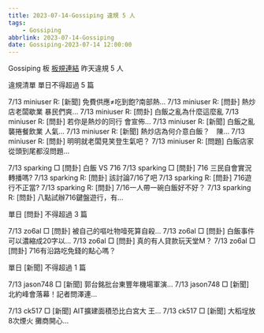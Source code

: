 ```yaml
---
title: 2023-07-14-Gossiping 違規 5 人
tags:
    - Gossiping
abbrlink: 2023-07-14-Gossiping
date: Gossiping-2023-07-14 12:00:00
---
```

Gossiping 板 [板規連結](https://www.ptt.cc/bbs/Gossiping/M.1637425085.A.07D.html)
昨天違規 5 人
<!-- more -->

違規清單
單日不得超過 5 篇

7/13 miniuser R: [新聞] 免費供應≠吃到飽?南部熱…
7/13 miniuser R: [問卦] 熱炒店老闆歇業 暴民們爽…
7/13 miniuser R: [問卦] 白飯之亂為什麼這麼亂
7/13 miniuser R: [問卦] 若你是熱炒的同行 會宣佈…
7/13 miniuser R: [新聞] 白飯之亂襲捲餐飲業 人氣…
7/13 miniuser R: [新聞] 熱炒店為何介意白飯？　陳…
7/13 miniuser R: [問卦] 明明就老闆見笑登生氣吧？
7/13 miniuser R: [問題] 白飯店家從頭到尾都沒問題…

7/13 sparking □ [問卦] 白飯 VS 716
7/13 sparking □ [問卦] 716 三民自會實況轉播嗎?
7/13 sparking R: [問卦] 該討論7/16了吧
7/13 sparking R: [問卦] 716遊行不正當?
7/13 sparking R: [問卦] 7/16一人帶一碗白飯好不好？
7/13 sparking R: [問卦] 八點試辦716鍵盤遊行，有…

單日 [問卦] 不得超過 3 篇

7/13 zo6al □ [問卦] 被自己的嘔吐物噎死算自殺…
7/13 zo6al □ [問卦] 白飯事件可以濃縮成20字以…
7/13 zo6al □ [問卦] 真的有人貸款玩天堂M？
7/13 zo6al □ [問卦] 716有沿路吃免錢的點心嗎？

單日 [新聞] 不得超過 1 篇

7/13 jason748 □ [新聞] 郭台銘批台東豐年機場軍演…
7/13 jason748 □ [新聞] 北約峰會落幕！記者問澤連…

7/13 ck517 □ [新聞] AIT擴建面積恐比白宮大 王…
7/13 ck517 □ [新聞] 大稻埕放8次煙火 攤商開心…